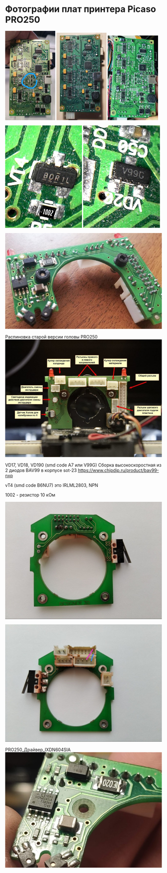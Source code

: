 # Фотографии плат принтера Picaso PRO250

<p float="left">
  <img src="./img/1_Picaso_PRO250.jpg" width="32%" title="1_Picaso_PRO250"/>
  <img src="./img/2_Picaso_PRO250.jpg" width="32%" title="2_Picaso_PRO250"/> 
  <img src="./img/3_Picaso_PRO250.jpg" width="32%" title="3_Picaso_PRO250"/>
</p>

<p float="left">
  <img src="./img/4_Picaso_PRO250.jpg" width="49%" title="4_Picaso_PRO250"/>
  <img src="./img/5_Picaso_PRO250.jpg" width="49%" title="5_Picaso_PRO250"/> 
</p>


![6_Picaso_PRO250](./img/6_Picaso_PRO250.jpg)

Распиновка старой версии головы PRO250
![Old_Pro250](./img/Old_PRO250.jpg)

VD17, VD18, VD190 (smd code A7 или V99G) Cборка высокоскоростная из 2 диодов BAV99 в корпусе sot-23
https://www.chipdip.ru/product/bav99-nxp

vT4 (smd code B6NU7) это IRLML2803, NPN

1002 - резистор 10 кОм


![7_Picaso_PRO250](./img/7_Picaso_PRO250.jpg)

![8_Picaso_PRO250](./img/8_Picaso_PRO250.jpg)

PRO250_Драйвер_IXDN604SIA
![9_PRO250_Драйвер_IXDN604SIA](./img/9_PRO250_Драйвер_IXDN604SIA.jpg)
